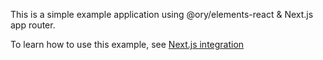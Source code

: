 This is a simple example application using @ory/elements-react & Next.js app
router.

To learn how to use this example, see
[Next.js integration](https://www.ory.sh/docs/getting-started/integrate-auth/nextjs)
